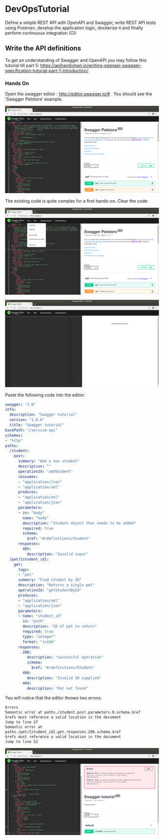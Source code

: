# DevOpsTutorial
Define a simple REST API with OpenAPI and Swagger, write REST API tests using Postman, develop the application logic, dockerize it and finally perform continuous integration (CI) 

## Write the API definitions
To get an understanding of Swagger and OpenAPI you may follow this tutorial till part 5: https://apihandyman.io/writing-openapi-swagger-specification-tutorial-part-1-introduction/. 

### Hands On
Open the swagger editor : http://editor.swagger.io/# .  You should see the ‘Swagger Petstore’ example. 

<img src="/images/swagger1.png" alt="swagger"
	title="swagger" width="550"/>
	
The existing code is quite complex for a first hands-on. Clear the code:


<img src="/images/swagger2.png" alt="swagger"
	title="swagger" width="550"/>
	
	
<img src="/images/swagger3.png" alt="swagger"
	title="swagger" width="550"/>

Paste the following code into the editor:

```YAML
swagger: "2.0"
info:
  description: "Swagger tutorial"
  version: "1.0.0"
  title: "Swagger tutorial"
basePath: "/service-api"
schemes:
- "http"
paths:
  /student:
    post:
      summary: "Add a new student"
      description: ""
      operationId: "addStudent"
      consumes:
      - "application/json"
      - "application/xml"
      produces:
      - "application/xml"
      - "application/json"
      parameters:
      - in: "body"
        name: "body"
        description: "Student object that needs to be added"
        required: true
        schema:
          $ref: "#/definitions/Student"
      responses:
        405:
          description: "Invalid input"
  /pet/{student_id}:
    get:
      tags:
      - "pet"
      summary: "Find student by ID"
      description: "Returns a single pet"
      operationId: "getStudentById"
      produces:
      - "application/xml"
      - "application/json"
      parameters:
      - name: "student_id"
        in: "path"
        description: "ID of pet to return"
        required: true
        type: "integer"
        format: "int64"
      responses:
        200:
          description: "successful operation"
          schema:
            $ref: "#/definitions/Student"
        400:
          description: "Invalid ID supplied"
        404:
          description: "Pet not found"

```

You will notice that the editor throws two errors: 
```
Errors 
Semantic error at paths./student.post.parameters.0.schema.$ref
$refs must reference a valid location in the document
Jump to line 27
Semantic error at paths./pet/{student_id}.get.responses.200.schema.$ref
$refs must reference a valid location in the document
Jump to line 52
```
<img src="/images/swagger4.png" alt="swagger"
	title="swagger" width="550"/>


